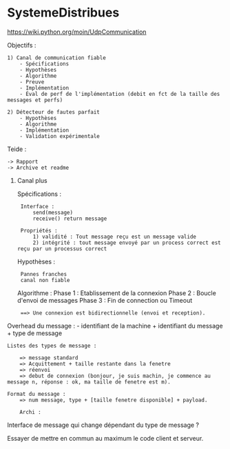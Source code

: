 # SystemeDistribues

https://wiki.python.org/moin/UdpCommunication

Objectifs :

	1) Canal de communication fiable
		- Spécifications
		- Hypothèses
		- Algorithme
		- Preuve
		- Implémentation
		- Éval de perf de l'implémentation (debit en fct de la taille des messages et perfs)

	2) Détecteur de fautes parfait
		- Hypothèses
		- Algorithme
		- Implémentation
		- Validation expérimentale

Teide :

	-> Rapport
	-> Archive et readme

1) Canal plus

	Spécifications :

		Interface :
			send(message)
			receive() return message

		Propriétés :
			1) validité	: Tout message reçu est un message valide
			2) intégrité : tout message envoyé par un process correct est reçu par un processus correct

	Hypothèses :

		Pannes franches
		canal non fiable

	Algorithme :
		Phase 1 : Etablissement de la connexion
		Phase 2 : Boucle d'envoi de messages
		Phase 3 : Fin de connection ou Timeout
		
		==> Une connexion est bidirectionnelle (envoi et reception).
Overhead du message : - identifiant de la machine + identifiant du message + type de message

	Listes des types de message :

		=> message standard
		=> Acquittement + taille restante dans la fenetre
		=> réenvoi
		=> debut de connexion (bonjour, je suis machin, je commence au message n, réponse : ok, ma taille de fenetre est m).

	Format du message :
		=> num message, type + [taille fenetre disponible] + payload.

		Archi :
Interface de message qui change dépendant du type de message ?

Essayer de mettre en commun au maximum le code client et serveur.
